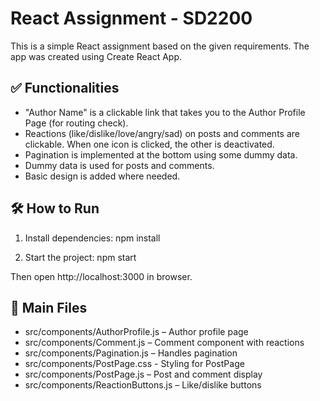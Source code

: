 # React Assignment - SD2200

This is a simple React assignment based on the given requirements. The app was created using Create React App.

## ✅ Functionalities

- "Author Name" is a clickable link that takes you to the Author Profile Page (for routing check).
- Reactions (like/dislike/love/angry/sad) on posts and comments are clickable. When one icon is clicked, the other is deactivated.
- Pagination is implemented at the bottom using some dummy data.
- Dummy data is used for posts and comments.
- Basic design is added where needed.

## 🛠 How to Run

1. Install dependencies:
   npm install

2. Start the project:
   npm start

Then open http://localhost:3000 in browser.

## 📁 Main Files

- src/components/AuthorProfile.js – Author profile page
- src/components/Comment.js – Comment component with reactions
- src/components/Pagination.js – Handles pagination
- src/components/PostPage.css - Styling for PostPage
- src/components/PostPage.js – Post and comment display
- src/components/ReactionButtons.js – Like/dislike buttons

